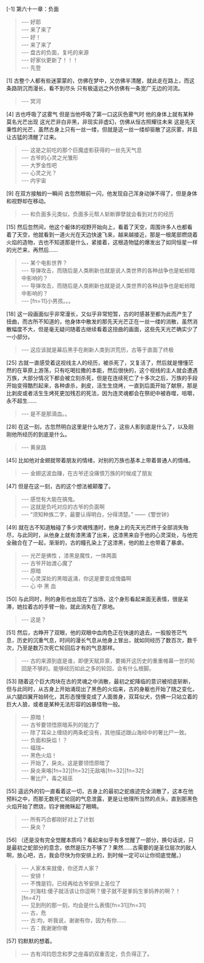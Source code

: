 
[-1] 第六十一章：负面
>--- 好耶<br>
>--- 来了来了<br>
>--- 好！<br>
>--- 来了来了<br>
>--- 盘古的负面，复吒的来源<br>
>--- 好家伙更新了！！！<br>
>--- 先登<br>

[1] 古整个人都有些迷蒙蒙的，仿佛在梦中，又仿佛半清醒，就此走在路上，而这条路阴沉而漫长，看不到尽头 只有极遥远之外仿佛有一条宽广无边的河流。
>--- 冥河<br>

[4] 古也呼吸了这雾气 但是当他呼吸了第一口这灰色雾气时 他的身体上就有某种莫名光芒出现 这光芒非白非黑，非现实非虚幻，仿佛从恒古照耀往未来 这是先天秉性的光芒，虽然古身上只有一丝一缕，但就是这一丝一缕却驱散了这灰雾，并且让古猛的清醒了过来。
>--- 这是之前吃的那个巨魔虚影获得的一丝先天气息<br>
>--- 古爷的心灵之光雏形<br>
>--- 大罗金性吧<br>
>--- 心灵之光？<br>
>--- 内宇宙<br>

[9] 在双方接触的一瞬间 古忽然眼前一闪，他发现自己浑身动弹不得了，但是身体和视野却在移动。
>--- 和负面多元类似，负面多元帮人斩断罪孽就会看到对方的经历<br>

[15] 然后忽然间，他这个躯体的视野开始向上，看着了天空，周围许多人也都看着了天空，他就看到一道火光在天边快速飞来，越来越接近，那是一根尾部燃烧着火焰的造物，古也不知道那是什么，紧接着，这根造物猛的爆发出了如同恒星一样的光芒来，再然后……
>--- 某个电影世界？<br>
>--- 导弹攻击，而随后是人类刷新也就是说人类世界的各种战争也是蚯蚓暗中影响的？<br>
>--- 导弹攻击，而随后是人类刷新也就是说人类世界的各种战争也是蚯蚓暗中影响的？<br>
>--- [fn=11]小男孩。。。<br>

[18] 这一段画面似乎非常漫长，又似乎非常短暂，古的时感甚至都为此而产生了扭曲，而古所不知道的，他身体中散发的那先天光芒正在一丝一缕的消散，虽然消散幅度不大，但是毫无疑问随着古继续看着这扭曲的画面，这些先天光芒确实少了一小部分。
>--- 这应该就是幕后黑手在刷新人类到洪荒历，古等于直面了终极<br>

[25] 古就一直感受着这视线主人的经历，被杀死了，又复活了，然后就是懵懂茫然的在草原上游荡，只有吃喝拉撒的本能，然后很快的，这个视线的主人就会遭遇万族，大部分情况下都会被立刻杀死，但是在连续死亡了十多次之后，万族的手段开始变得酷烈起来，各种虐杀，剥皮，活生生烧烤，一直到后面开始了献祭，那是比剥皮或者活生生烤死更加残忍的死法，因为连灵魂都会在祭祀中被吞噬，咀嚼，永不超生……
>--- 是不是那滴血。。<br>

[28] 在这一刻，古忽然明白这里是什么地方了，这些人影到底是什么了，以及刚刚他所经历的到底是什么。
>--- 黄泉路<br>

[45] 比如他对金翅就带着朋友的情绪，对别的万族也基本上带着普通人的情绪。
>--- 金翅这波血赚，在古爷还没痛恨万族的时候成了朋友<br>

[47] 但是在这一刻，古的这个想法被颠覆了。
>--- 感觉有大能在搞鬼。<br>
>--- 这就是负吒对应的古爷的负面啊<br>
>--- “须知种族二字，最要认得明白，分得清楚。”
——《警世钟》<br>

[49] 就在古不知道触碰了多少灵魂残渣时，他身上的先天光芒终于全部消失殆尽，与此同时，从他身上就有漆黑涌了出来，这漆黑来自于他的心灵深处，与他完全融合在了一起，渐渐的，古的瞳孔染上了这漆黑，他的脸上也带着了暴虐。
>--- 光芒是佛性 ，漆黑是魔性，一体两面<br>
>--- 古爷开始渡心魔了<br>
>--- 原暗<br>
>--- 心灵深处的黑暗返涌，你这是要变成傀儡啊<br>
>--- 心 中 黑 血<br>

[50] 与此同时，刑的身形也出现在了当场，这个身形看起来面无表情，很是呆滞，她拉着古的手臂一抬，就此消失在了原地。
>--- 这是？<br>

[51] 然后，古睁开了双眼，他的双眼中血肉色正在快速的退去，一股股苍茫气息，历史的沉重气息，时间的漫长气息从他身上冒出，就如同经历了数百次，数千次，乃至是数万次死亡轮回后才有的气息那样。
>--- 古的来源到底是谁，即便天赋异禀，要揭开这历史的重重帷幕一世的轮回是不够的。能够经历如此之多的轮回，会有什么根脚。<br>

[53] 随着这个巨大肉块在古的灵魂之中消散，最初之蛇降临的意识被彻底斩断，但与此同时，从古身上开始涌现出了黑色的火焰来，古的身躯也开始了随之变化，从六腿四翼开始转化，其形态慢慢变成了人面兽身，双耳似犬，仿佛一只站立着的巨大人狼，或者是某种无法形容的凶暴怪物一般。
>--- 原暗！<br>
>--- 古爷要领悟原暗系列的能力了<br>
>--- 除了耳朵上缠绕的两条蛇没有，其他描述跟山海经中的奢比尸一致。<br>
>--- 负面和戾焰！？<br>
>--- 福瑞~<br>
>--- 黑色火焰！<br>
>--- 开始了，戾炎。这是要领悟原暗了<br>
>--- 戾炎来咯[fn=32][fn=32]无敌咯[fn=32][fn=32]<br>
>--- 奢比尸，毒之祖巫<br>

[55] 遥远外的钧一直看着这一切，古身上的最初之蛇痕迹完全消散了，这本在他预料之中，而那无数死亡轮回的气息泄露，更是让他理所当然的点头，直到那黑色火焰开始了燃烧，钧才微微眯起了眼睛。
>--- 所有巧合都刚好对上了计划<br>
>--- 戾炎？<br>

[56] （还是没有完全觉醒本质吗？看起来似乎有多觉醒了一部分，换句话说，只是最初之蛇部分的意念，依然是压力不够了？果然……古需要的是圣位层次的敌人啊，放心吧，古，我会尽快为你安排上的，到时候一定可以让你彻底觉醒。）
>--- 人家本来就傻，你还弄人家？<br>
>--- 安排！<br>
>--- 不愧是钧，已经再给古爷安排上圣位了<br>
>--- 刘海柱:傻子就活该让你逗啊？傻子就不是爹妈生爹妈养的啊？！[fn=47]<br>
>--- 见到刑的那一刻，均会是什么表情[fn=31][fn=31]<br>
>--- 古，危<br>
>--- 古:均，听我说，谢谢有你，因为有你……<br>
>--- 古：我谢谢你嗷<br>

[57] 钧默默的想着。
>--- 古有鸿钧怨念和罗之座毒奶双重否定，负负得正了。<br>
